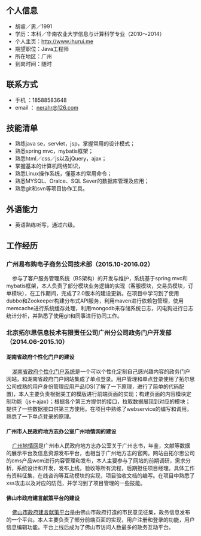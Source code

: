 ## 个人信息
* 胡睿／男／1991
* 学历：本科／华南农业大学信息与计算科学专业（2010～2014）
* 个人主页：<http://www.ihurui.me>
* 期望职位：Java工程师
* 所在地区：广州
* 到岗时间：随时

## 联系方式
* 手机 ：18588583648
* email ： [nerahr@126.com](mailto:nerahr@126.com)

## 技能清单
* 熟练java se，servlet，jsp，掌握常用的设计模式；
* 熟悉spring mvc，mybatis框架；
* 熟悉html／css／js以及jQuery，ajax；
* 掌握基本的计算机网络知识，
* 熟悉Linux操作系统，懂基本的常用命令；
* 熟悉MYSQL、Oralce、SQL Sever的数据库管理及应用；
* 熟悉git和svn等项目协作工具。

## 外语能力
* 英语熟练听写，通过六级。

## 工作经历

### 广州易布购电子商务公司技术部（2015.10-2016.02）
&nbsp;&nbsp;&nbsp;&nbsp;参与了客户服务管理系统（BS架构）的开发与维护，系统基于spring mvc和mybatis框架，本人负责了部分模块业务逻辑的实现（客服模块，交易员模块，订单模块），在工作期间，完成了2.0版本的建设更新。在项目中学习到了使用dubbo和Zookeeper构建分布式API服务，利用maven进行依赖包管理，使用memcache进行系统缓存处理，利用mongodb来存储系统日志，闪电狗进行日志统计分析，并熟悉了使用git和同事进行协同工作。

### 北京拓尔思信息技术有限责任公司广州分公司政务门户开发部（2014.06-2015.10）
#### 湖南省政府个性化门户的建设
&nbsp;&nbsp;&nbsp;&nbsp;[湖南省政府个性化门户系统](http://service.hunan.gov.cn/)是一个可以个性化定制自己感兴趣内容的政务门户网站，和湖南省政府门户网站集成了单点登录。用户管理和单点登录使用了拓尔思公司成熟的用户身份管理应用产品IDS(了解了一下原理，进行了简单的代码配置)，本人主要负责根据美工的模版进行前端页面的实现；构建页面的内容模块定制功能（js＋ajax）；根据各个第三方提供的接口，拉取数据展现到对应的模块；提供了一些数据接口供第三方使用。在项目中熟练了webservice的编写和调用，熟悉了一下单点登录的原理。
####  广州市人民政府地方志办公室广州地情网的建设
&nbsp;&nbsp;&nbsp;&nbsp;[广州地情网](http://www.gzsdfz.org.cn)是广州市人民政府地方志办公室关于广州志书，年鉴，文献等数据的展示平台及信息资源发布平台，也相当于广州地方志的官网。网站由拓尔思公司的cms产品wcm进行内容管理和发布，本人主要参与了网站的前期调研，需求分析，系统设计和开发，发布上线，验收等所有流程，后期担任项目经理。具体工作有资料征集，在线咨询等互动模块的实现，项目验收文档的编写。在项目中熟悉了xss攻击以及对应的防范，并学习到了项目管理的一些技能。
#### 佛山市政府建言献策平台的建设
&nbsp;&nbsp;&nbsp;&nbsp;[佛山市政府建言献策平台](http://www.foshan.gov.cn/fsjyxc/)是由佛山市政府打造的市民意见征集，政务信息发布的一个平台。本人主要负责了部分前端页面的实现，用户注册和登录的功能，用户信息编辑功能。平台上线后成为了佛山市访问人数最多的政务互动平台。





